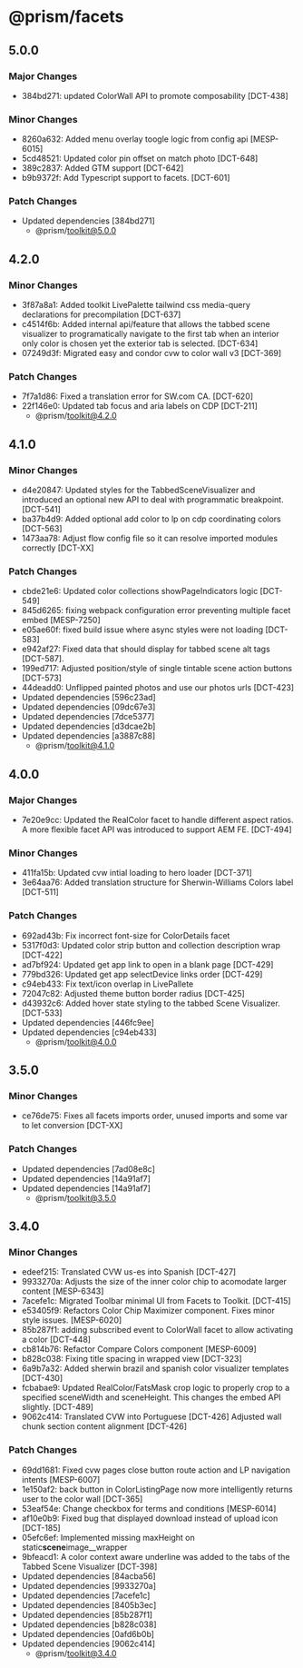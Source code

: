 # @prism/facets

## 5.0.0

### Major Changes

- 384bd271: updated ColorWall API to promote composability [DCT-438]

### Minor Changes

- 8260a632: Added menu overlay toogle logic from config api [MESP-6015]
- 5cd48521: Updated color pin offset on match photo [DCT-648]
- 389c2837: Added GTM support [DCT-642]
- b9b9372f: Add Typescript support to facets. [DCT-601]

### Patch Changes

- Updated dependencies [384bd271]
  - @prism/toolkit@5.0.0

## 4.2.0

### Minor Changes

- 3f87a8a1: Added toolkit LivePalette tailwind css media-query declarations for precompilation [DCT-637]
- c4514f6b: Added internal api/feature that allows the tabbed scene visualizer to programatically navigate to the first tab when an interior only color is chosen yet the exterior tab is selected. [DCT-634]
- 07249d3f: Migrated easy and condor cvw to color wall v3 [DCT-369]

### Patch Changes

- 7f7a1d86: Fixed a translation error for SW.com CA. [DCT-620]
- 22f146e0: Updated tab focus and aria labels on CDP [DCT-211]
  - @prism/toolkit@4.2.0

## 4.1.0

### Minor Changes

- d4e20847: Updated styles for the TabbedSceneVisualizer and introduced an optional new API to deal with programmatic breakpoint. [DCT-541]
- ba37b4d9: Added optional add color to lp on cdp coordinating colors [DCT-563]
- 1473aa78: Adjust flow config file so it can resolve imported modules correctly [DCT-XX]

### Patch Changes

- cbde21e6: Updated color collections showPageIndicators logic [DCT-549]
- 845d6265: fixing webpack configuration error preventing multiple facet embed [MESP-7250]
- e05ae60f: fixed build issue where async styles were not loading [DCT-583]
- e942af27: Fixed data that should display for tabbed scene alt tags [DCT-587].
- 199ed717: Adjusted position/style of single tintable scene action buttons [DCT-573]
- 44deadd0: Unflipped painted photos and use our photos urls [DCT-423]
- Updated dependencies [596c23ad]
- Updated dependencies [09dc67e3]
- Updated dependencies [7dce5377]
- Updated dependencies [d3dcae2b]
- Updated dependencies [a3887c88]
  - @prism/toolkit@4.1.0

## 4.0.0

### Major Changes

- 7e20e9cc: Updated the RealColor facet to handle different aspect ratios. A more flexible facet API was introduced to support AEM FE. [DCT-494]

### Minor Changes

- 411fa15b: Updated cvw intial loading to hero loader [DCT-371]
- 3e64aa76: Added translation structure for Sherwin-Williams Colors label [DCT-511]

### Patch Changes

- 692ad43b: Fix incorrect font-size for ColorDetails facet
- 5317f0d3: Updated color strip button and collection description wrap [DCT-422]
- ad7bf924: Updated get app link to open in a blank page [DCT-429]
- 779bd326: Updated get app selectDevice links order [DCT-429]
- c94eb433: Fix text/icon overlap in LivePallete
- 72047c82: Adjusted theme button border radius [DCT-425]
- d43932c6: Added hover state styling to the tabbed Scene Visualizer. [DCT-533]
- Updated dependencies [446fc9ee]
- Updated dependencies [c94eb433]
  - @prism/toolkit@4.0.0

## 3.5.0

### Minor Changes

- ce76de75: Fixes all facets imports order, unused imports and some var to let conversion [DCT-XX]

### Patch Changes

- Updated dependencies [7ad08e8c]
- Updated dependencies [14a91af7]
- Updated dependencies [14a91af7]
  - @prism/toolkit@3.5.0

## 3.4.0

### Minor Changes

- edeef215: Translated CVW us-es into Spanish [DCT-427]
- 9933270a: Adjusts the size of the inner color chip to acomodate larger content [MESP-6343]
- 7acefe1c: Migrated Toolbar minimal UI from Facets to Toolkit. [DCT-415]
- e53405f9: Refactors Color Chip Maximizer component. Fixes minor style issues. [MESP-6020]
- 85b287f1: adding subscribed event to ColorWall facet to allow activating a color [DCT-448]
- cb814b76: Refactor Compare Colors component [MESP-6009]
- b828c038: Fixing title spacing in wrapped view [DCT-323]
- 6a9b7a32: Added sherwin brazil and spanish color visualizer templates [DCT-430]
- fcbabae9: Updated RealColor/FatsMask crop logic to properly crop to a specified sceneWidth and sceneHeight. This changes the embed API slightly. [DCT-489]
- 9062c414: Translated CVW into Portuguese [DCT-426]
  Adjusted wall chunk section content alignment [DCT-426]

### Patch Changes

- 69dd1681: Fixed cvw pages close button route action and LP navigation intents [MESP-6007]
- 1e150af2: back button in ColorListingPage now more intelligently returns user to the color wall [DCT-365]
- 53eaf54e: Change checkbox for terms and conditions [MESP-6014]
- af10e0b9: Fixed bug that displayed download instead of upload icon [DCT-185]
- 05efc6ef: Implemented missing maxHeight on static**scene**image\_\_wrapper
- 9bfeacd1: A color context aware underline was added to the tabs of the Tabbed Scene Visualizer [DCT-398]
- Updated dependencies [84acba56]
- Updated dependencies [9933270a]
- Updated dependencies [7acefe1c]
- Updated dependencies [8405b3ec]
- Updated dependencies [85b287f1]
- Updated dependencies [b828c038]
- Updated dependencies [0afd6b0b]
- Updated dependencies [9062c414]
  - @prism/toolkit@3.4.0

